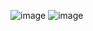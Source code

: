 ![image](https://github.com/user-attachments/assets/dfed0647-9a3a-4796-a767-d0e03a27450a)
![image](https://github.com/user-attachments/assets/99753e93-ab6a-42eb-be9e-b1bb4c6ea8d7)
